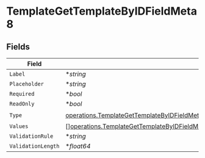 # TemplateGetTemplateByIDFieldMeta8


## Fields

| Field                                                                                                                                                                                                                          | Type                                                                                                                                                                                                                           | Required                                                                                                                                                                                                                       | Description                                                                                                                                                                                                                    |
| ------------------------------------------------------------------------------------------------------------------------------------------------------------------------------------------------------------------------------ | ------------------------------------------------------------------------------------------------------------------------------------------------------------------------------------------------------------------------------ | ------------------------------------------------------------------------------------------------------------------------------------------------------------------------------------------------------------------------------ | ------------------------------------------------------------------------------------------------------------------------------------------------------------------------------------------------------------------------------ |
| `Label`                                                                                                                                                                                                                        | **string*                                                                                                                                                                                                                      | :heavy_minus_sign:                                                                                                                                                                                                             | N/A                                                                                                                                                                                                                            |
| `Placeholder`                                                                                                                                                                                                                  | **string*                                                                                                                                                                                                                      | :heavy_minus_sign:                                                                                                                                                                                                             | N/A                                                                                                                                                                                                                            |
| `Required`                                                                                                                                                                                                                     | **bool*                                                                                                                                                                                                                        | :heavy_minus_sign:                                                                                                                                                                                                             | N/A                                                                                                                                                                                                                            |
| `ReadOnly`                                                                                                                                                                                                                     | **bool*                                                                                                                                                                                                                        | :heavy_minus_sign:                                                                                                                                                                                                             | N/A                                                                                                                                                                                                                            |
| `Type`                                                                                                                                                                                                                         | [operations.TemplateGetTemplateByIDFieldMetaTemplatesResponse200ApplicationJSONResponseBodyFields8Type](../../models/operations/templategettemplatebyidfieldmetatemplatesresponse200applicationjsonresponsebodyfields8type.md) | :heavy_check_mark:                                                                                                                                                                                                             | N/A                                                                                                                                                                                                                            |
| `Values`                                                                                                                                                                                                                       | [][operations.TemplateGetTemplateByIDFieldMetaTemplatesValues](../../models/operations/templategettemplatebyidfieldmetatemplatesvalues.md)                                                                                     | :heavy_minus_sign:                                                                                                                                                                                                             | N/A                                                                                                                                                                                                                            |
| `ValidationRule`                                                                                                                                                                                                               | **string*                                                                                                                                                                                                                      | :heavy_minus_sign:                                                                                                                                                                                                             | N/A                                                                                                                                                                                                                            |
| `ValidationLength`                                                                                                                                                                                                             | **float64*                                                                                                                                                                                                                     | :heavy_minus_sign:                                                                                                                                                                                                             | N/A                                                                                                                                                                                                                            |